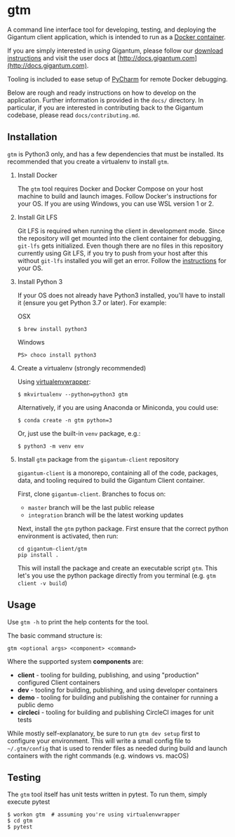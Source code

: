 # gtm

A command line interface tool for developing, testing, and deploying the Gigantum client application, 
which is intended to run as a [Docker container](https://www.docker.com/what-container).

If you are simply interested in *using* Gigantum, please follow our [download
instructions](https://gigantum.com/download) and visit the user docs at
[http://docs.gigantum.com](http://docs.gigantum.com).

Tooling is included to ease setup of
[PyCharm](https://www.jetbrains.com/pycharm/) for remote Docker debugging.

Below are rough and ready instructions on how to develop on the application.
Further information is provided in the `docs/` directory. In particular, if you
are interested in contributing back to the Gigantum codebase, please read `docs/contributing.md`.

## Installation

`gtm` is Python3 only, and has a few dependencies that must be installed. Its
recommended that you create a virtualenv to install `gtm`.

1. Install Docker

   The `gtm` tool requires Docker and Docker Compose on your host machine to
   build and launch images. Follow Docker's instructions for your OS. If you are using Windows, you can use WSL
   version 1 or 2.

2. Install Git LFS
   
   Git LFS is required when running the client in development mode. Since the repository will get mounted into the 
   client container for debugging, `git-lfs` gets initialized. Even though there are no files in this repository 
   currently using Git LFS, if you try to push from your host after this without `git-lfs` installed you will get an 
   error. Follow the [instructions](https://help.github.com/en/articles/installing-git-large-file-storage) for your OS.

3. Install Python 3

   If your OS does not already have Python3 installed, you'll have to install
   it (ensure you get Python 3.7 or later). For example:

   OSX
   ```
   $ brew install python3
   ```

   Windows
   ```
   PS> choco install python3
   ```

4. Create a virtualenv (strongly recommended)

   Using [virtualenvwrapper](https://virtualenvwrapper.readthedocs.io/en/latest/):

   ```
   $ mkvirtualenv --python=python3 gtm
   ```

   Alternatively, if you are using Anaconda or Miniconda, you could use:

   ```
   $ conda create -n gtm python=3
   ```
   
   Or, just use the built-in `venv` package, e.g.:
   
   ```
   $ python3 -m venv env
   ```

5. Install `gtm` package from the `gigantum-client` repository
    
   `gigantum-client` is a monorepo, containing all of the code, packages, data, and tooling required to build the
   Gigantum Client container. 
   
   First, clone `gigantum-client`. Branches to focus on: 
   - `master` branch will be the last public release
   - `integration` branch will be the latest working updates
   
   Next, install the `gtm` python package. First ensure that the correct python environment is activated, then run:
   
   ```
   cd gigantum-client/gtm
   pip install .
   ```
    
   This will install the package and create an executable script `gtm`. This let's you use the python package directly
   from you terminal (e.g. `gtm client -v build`)
   

## Usage

Use ```gtm -h``` to print the help contents for the tool.

The basic command structure is:

```
gtm <optional args> <component> <command>
```

Where the supported system **components** are:

- **client** - tooling for building, publishing, and using "production" configured Client containers
- **dev** - tooling for building, publishing, and using developer containers
- **demo** - tooling for building and publishing the container for running a public demo
- **circleci** - tooling for building and publishing CircleCI images for unit tests


While mostly self-explanatory, be sure to run `gtm dev setup` first to configure your environment. This will write
a small config file to `~/.gtm/config` that is used to render files as needed during build and launch containers
with the right commands (e.g. windows vs. macOS)


## Testing

The `gtm` tool itself has unit tests written in pytest. To run them, simply
execute pytest

```
$ workon gtm  # assuming you're using virtualenvwrapper
$ cd gtm
$ pytest
```
